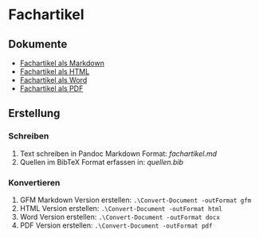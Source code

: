 # Fachartikel
## Dokumente
- [Fachartikel als Markdown](out/fachartikel.gfm.md)
- [Fachartikel als HTML](http://htmlpreview.github.io/?https://github.com/tfbern/m121/blob/master/.article/out/fachartikel.md.html)
- [Fachartikel als Word](out/fachartikel.md.docx)
- [Fachartikel als PDF](out/fachartikel.md.pdf)

## Erstellung
### Schreiben
1. Text schreiben in Pandoc Markdown Format: *fachartikel.md*
2. Quellen im BibTeX Format erfassen in: *quellen.bib*

### Konvertieren
1. GFM Markdown Version erstellen: `.\Convert-Document -outFormat gfm`
2. HTML Version erstellen: `.\Convert-Document -outFormat html`
3. Word Version erstellen: `.\Convert-Document -outFormat docx`
4. PDF Version erstellen: `.\Convert-Document -outFormat pdf`
